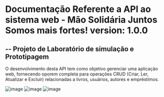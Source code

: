 # Documentação Referente a API ao sistema web - Mão Solidária Juntos Somos mais fortes! version: 1.0.0
## -- Projeto de Laboratório de simulação e Prototipagem

O desenvolvimento desta API tem como objetivo gerenciar uma aplicação web, fornecendo oporem completa para operações CRUD (Criar, Ler, Atualizar e Excluir) relacionadas a livros, usuários, autores e empréstimos.

![image](https://github.com/EduardoLopess/DeTudoUmPouco/assets/80491564/df308b61-a4e3-443d-96e4-dd7bad56ab13)
![image](https://github.com/EduardoLopess/DeTudoUmPouco/assets/80491564/be215b02-3903-4dae-8542-6473f851c1fd)
![image](https://github.com/EduardoLopess/DeTudoUmPouco/assets/80491564/7d0e0b7b-d29f-4293-8eec-c8f0de772fc7)



